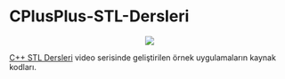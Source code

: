 # CPlusPlus-STL-Dersleri

<p align="center">
<img src="https://github.com/erdeneryesil/CPlusPlus-STL-Dersleri/assets/14914042/8b07f569-c7ee-4af1-8db0-51a49aa50240" />
</p>

<a href="https://www.youtube.com/watch?v=WF76vqUSDwg&list=PLw5sF81j7CReQiP3SLN_eNQPuAjQV3aO7" >C++ STL Dersleri</a> video serisinde geliştirilen örnek uygulamaların kaynak kodları.



